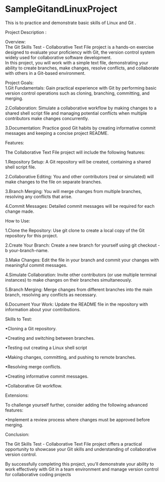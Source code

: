 # SampleGitandLinuxProject
This is to practice and demonstrate basic skills of Linux and Git .

Project Description :

Overview:<br>
The Git Skills Test - Collaborative Text File project is a hands-on exercise designed to evaluate your proficiency with Git, the version control system widely used for collaborative software development. <br>In this project, you will work with a simple text file, 
demonstrating your ability to create branches, make changes, resolve conflicts, and collaborate with others in a Git-based environment.

Project Goals:<br>
1.Git Fundamentals: Gain practical experience with Git by performing basic version control operations such as cloning, branching, committing, and merging.<br>

2.Collaboration: Simulate a collaborative workflow by making changes to a shared shell script file and managing potential conflicts when multiple contributors make changes concurrently.<br>

3.Documentation: Practice good Git habits by creating informative commit messages and keeping a concise project README.<br>


Features:

The Collaborative Text File project will include the following features:

1.Repository Setup: A Git repository will be created, containing a shared shell script file.

2.Collaborative Editing: You and other contributors (real or simulated) will make changes to the file on separate branches.

3.Branch Merging: You will merge changes from multiple branches, resolving any conflicts that arise.

4.Commit Messages: Detailed commit messages will be required for each change made.

How to Use:

1.Clone the Repository: Use git clone to create a local copy of the Git repository for this project.

2.Create Your Branch: Create a new branch for yourself using git checkout -b your-branch-name.

3.Make Changes: Edit the file in your branch and commit your changes with meaningful commit messages.

4.Simulate Collaboration: Invite other contributors (or use multiple terminal instances) to make changes on their branches simultaneously.

5.Branch Merging: Merge changes from different branches into the main branch, resolving any conflicts as necessary.

6.Document Your Work: Update the README file in the repository with information about your contributions.

Skills to Test:

•Cloning a Git repository.

•Creating and switching between branches.

•Testing out creating a Linux shell script

•Making changes, committing, and pushing to remote branches.

•Resolving merge conflicts.

•Creating informative commit messages.

•Collaborative Git workflow.

Extensions:

To challenge yourself further, consider adding the following advanced features:

•Implement a review process where changes must be approved before merging.

Conclusion:

The Git Skills Test - Collaborative Text File project offers a practical opportunity to showcase your Git skills and understanding of collaborative version control. 

By successfully completing this project, you'll demonstrate your ability to work effectively with Git in a team environment and manage version control for collaborative coding projects
